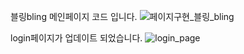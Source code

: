 블링bling 메인페이지 코드 입니다.
![페이지구현_블링_bling](https://github.com/Violet-S2/bling_bling/assets/173660062/875968f6-1a25-45f3-b61f-9e4cce7dc2c9)


login페이지가 업데이트 되었습니다.
![login_page](https://github.com/user-attachments/assets/cde6947a-0af7-4afa-b7e9-71615a23dc42)
